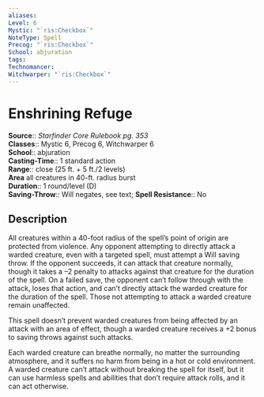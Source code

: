 ```yaml
---
aliases: 
Level: 6
Mystic: "`ris:Checkbox`"
NoteType: Spell
Precog: "`ris:Checkbox`"
School: abjuration
tags: 
Technomancer: 
Witchwarper: "`ris:Checkbox`"
---
```


# Enshrining Refuge

**Source**:: _Starfinder Core Rulebook pg. 353_  
**Classes**:: Mystic 6, Precog 6, Witchwarper 6  
**School**:: abjuration  
**Casting-Time**:: 1 standard action  
**Range**:: close (25 ft. + 5 ft./2 levels)  
**Area** all creatures in 40-ft. radius burst  
**Duration**:: 1 round/level (D)  
**Saving-Throw**:: Will negates, see text;
**Spell Resistance**:: No

## Description

All creatures within a 40-foot radius of the spell’s point of origin are protected from violence. Any opponent attempting to directly attack a warded creature, even with a targeted spell, must attempt a Will saving throw. If the opponent succeeds, it can attack that creature normally, though it takes a –2 penalty to attacks against that creature for the duration of the spell. On a failed save, the opponent can’t follow through with the attack, loses that action, and can’t directly attack the warded creature for the duration of the spell. Those not attempting to attack a warded creature remain unaffected.

This spell doesn’t prevent warded creatures from being affected by an attack with an area of effect, though a warded creature receives a +2 bonus to saving throws against such attacks.

Each warded creature can breathe normally, no matter the surrounding atmosphere, and it suffers no harm from being in a hot or cold environment. A warded creature can’t attack without breaking the spell for itself, but it can use harmless spells and abilities that don’t require attack rolls, and it can act otherwise.
